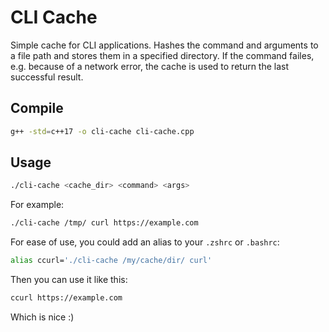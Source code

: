# CLI Cache

Simple cache for CLI applications. Hashes the command and arguments to a file path and stores them in a specified directory.
If the command failes, e.g. because of a network error, the cache is used to return the last successful result.

## Compile

```bash
g++ -std=c++17 -o cli-cache cli-cache.cpp
```

## Usage

```bash
./cli-cache <cache_dir> <command> <args>
```

For example:

```bash
./cli-cache /tmp/ curl https://example.com
```

For ease of use, you could add an alias to your `.zshrc` or `.bashrc`:

```bash
alias ccurl='./cli-cache /my/cache/dir/ curl'
```

Then you can use it like this:

```bash
ccurl https://example.com
```

Which is nice :)

